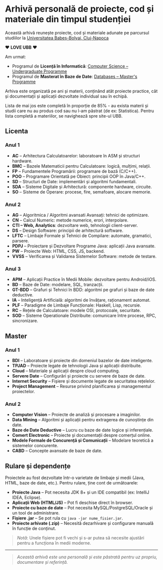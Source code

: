 # Arhivă personală de proiecte, cod și materiale din timpul studenției

Această arhivă reunește proiecte, cod și materiale adunate pe parcursul studiilor la [Universitatea Babeș-Bolyai, Cluj-Napoca](https://www.cs.ubbcluj.ro/)

❤️ **LOVE UBB** ❤️

Am urmat:

- Programul de **Licență în Informatică**: [Computer Science – Undergraduate Programme](https://www.cs.ubbcluj.ro/education/academic-programmes/undergraduate-programmes/computer-science-programme-profile/)
- Programul de **Masterat în Baze de Date**: [Databases – Master's Programme](https://www.cs.ubbcluj.ro/education/academic-programmes/masters-programmes/databases-programme-profile/)

Arhiva este organizată pe ani și materii, conținând atât proiecte practice, cât și documentații și aplicații dezvoltate individual sau în echipă.

Lista de mai jos este completă în proporție de 85% - au exista materii și studii care nu au produs cod sau nu l-am păstrat (de ex: Statistica). Pentru lista completă a materiilor, se navighează spre site-ul UBB.

## Licenta

### Anul 1

- **AC** – Arhitectura Calculatoarelor: laboratoare în ASM și structuri hardware.
- **BMC** – Bazele Matematicii pentru Calculatoare: logică, mulțimi, relații.
- **FP** – Fundamentele Programării: programare de bază (C/C++).
- **POO** – Programare Orientată pe Obiect: principii OOP în Java/C++.
- **SD** – Structuri de Date: implementări și algoritmi fundamentali.
- **SDA** – Sisteme Digitale și Arhitectură: componente hardware, circuite.
- **SO** – Sisteme de Operare: procese, fire, semafoare, alocare memorie.

### Anul 2

- **AG** – Algoritmica / Algoritmi avansati Avansați: tehnici de optimizare.
- **CN** – Calcul Numeric: metode numerice, erori, interpolare.
- **CTI – Web, Analytics**: dezvoltare web, tehnologii client-server.
- **DS** – Design Software: principii de arhitectură software.
- **LFTC** – Limbaje Formale și Tehnici de Compilare: automate, gramatici, parsere.
- **PDPJ** – Proiectare și Dezvoltare Programe Java: aplicații Java avansate.
- **PW** – Proiecte Web: HTML, CSS, JS, backend.
- **VVSS** – Verificarea și Validarea Sistemelor Software: metode de testare.

### Anul 3

- **APM** – Aplicații Practice în Medii Mobile: dezvoltare pentru Android/iOS.
- **BD** – Baze de Date: modelare, SQL, tranzacții.
- **GT-BDD** – Grafuri și Tehnici în BDD: algoritmi pe grafuri și baze de date deductive.
- **IA** – Inteligență Artificială: algoritmi de învățare, raționament automat.
- **PLF** – Paradigme de Limbaje Funcționale: Haskell, Lisp, recursie.
- **RC** – Rețele de Calculatoare: modele OSI, protocoale, securitate.
- **SOD** – Sisteme Operationale Distribuite: comunicare între procese, RPC, sincronizare.

## Master

### Anul 1

- **BDI** – Laboratoare și proiecte din domeniul bazelor de date inteligente.
- **TPJAD** – Proiecte legate de tehnologii Java și aplicații distribuite.
- **Cloud** – Materiale și aplicații despre cloud computing.
- **Servere Date** – Configurări și proiecte cu servere de baze de date.
- **Internet Security** – Fișiere și documente legate de securitatea rețelelor.
- **Project Management** – Resurse privind planificarea și managementul proiectelor.

### Anul 2

- **Computer Vision** – Proiecte de analiză și procesare a imaginilor.
- **Data Mining** – Algoritmi și aplicații pentru extragerea de cunoștințe din date.
- **Baze de Date Deductive** – Lucru cu baze de date logice și inferențiale.
- **Comert Electronic** – Proiecte și documentații despre comerțul online.
- **Modele Formale de Concurență și Comunicații** – Modelare teoretică a sistemelor concurente.
- **CABD** – Concepte avansate de baze de date.

## Rulare și dependențe

Proiectele au fost dezvoltate într-o varietate de limbaje și medii (Java, HTML, baze de date, etc.). Pentru rulare, ține cont de următoarele:

- **Proiecte Java** – Pot necesita JDK 8+ și un IDE compatibil (ex: IntelliJ IDEA, Eclipse).
- **Aplicații Web (HTML/JS)** – Pot fi deschise direct în browser.
- **Proiecte cu baze de date** – Pot necesita MySQL/PostgreSQL/Oracle și un tool de administrare.
- **Fișiere .jar** – Se pot rula cu `java -jar nume_fisier.jar`.
- **Proiecte arhivate (.zip)** – Necesită dezarhivare și configurare manuală în funcție de conținut.

> _Notă_: Unele fișiere pot fi vechi și s-ar putea să necesite ajustări pentru a funcționa în medii moderne.

---

> _Această arhivă este una personală și este păstrată pentru uz propriu, documentare și referință._
